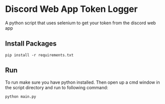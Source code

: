 # Discord Web App Token Logger
A python script that uses selenium to get your token from the discord web app

## Install Packages
```
pip install -r requirements.txt
```

## Run
To run make sure you have python installed. Then open up a cmd window in the script directory and run to following command:

```
python main.py
```
